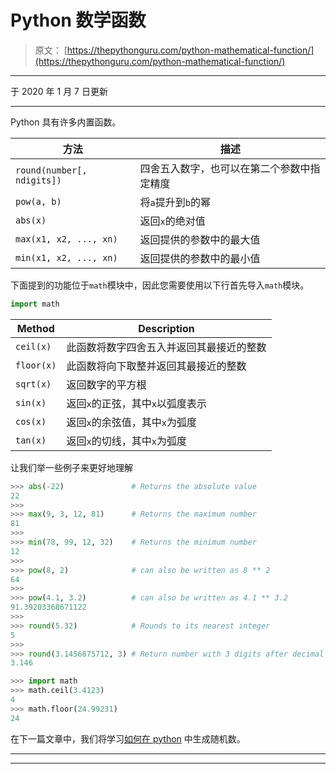 # Python 数学函数

> 原文： [https://thepythonguru.com/python-mathematical-function/](https://thepythonguru.com/python-mathematical-function/)

* * *

于 2020 年 1 月 7 日更新

* * *

Python 具有许多内置函数。

| 方法 | 描述 |
| --- | --- |
| `round(number[, ndigits])` | 四舍五入数字，也可以在第二个参数中指定精度 |
| `pow(a, b)` | 将`a`提升到`b`的幂 |
| `abs(x)` | 返回`x`的绝对值 |
| `max(x1, x2, ..., xn)` | 返回提供的参数中的最大值 |
| `min(x1, x2, ..., xn)` | 返回提供的参数中的最小值 |

下面提到的功能位于`math`模块中，因此您需要使用以下行首先导入`math`模块。

```py
import math

```

| Method | Description |
| --- | --- |
| `ceil(x)` | 此函数将数字四舍五入并返回其最接近的整数 |
| `floor(x)` | 此函数将向下取整并返回其最接近的整数 |
| `sqrt(x)` | 返回数字的平方根 |
| `sin(x)` | 返回`x`的正弦，其中`x`以弧度表示 |
| `cos(x)` | 返回`x`的余弦值，其中`x`为弧度 |
| `tan(x)` | 返回`x`的切线，其中`x`为弧度 |

让我们举一些例子来更好地理解

```py
>>> abs(-22)               # Returns the absolute value
22
>>>
>>> max(9, 3, 12, 81)      # Returns the maximum number
81
>>>
>>> min(78, 99, 12, 32)    # Returns the minimum number
12
>>>
>>> pow(8, 2)              # can also be written as 8 ** 2
64
>>>
>>> pow(4.1, 3.2)          # can also be written as 4.1 ** 3.2
91.39203368671122
>>>
>>> round(5.32)            # Rounds to its nearest integer
5
>>>
>>> round(3.1456875712, 3) # Return number with 3 digits after decimal point
3.146

```

```py
>>> import math
>>> math.ceil(3.4123)
4
>>> math.floor(24.99231)
24

```

在下一篇文章中，我们将学习[如何在 python](/python-generating-random-numbers/) 中生成随机数。

* * *

* * *